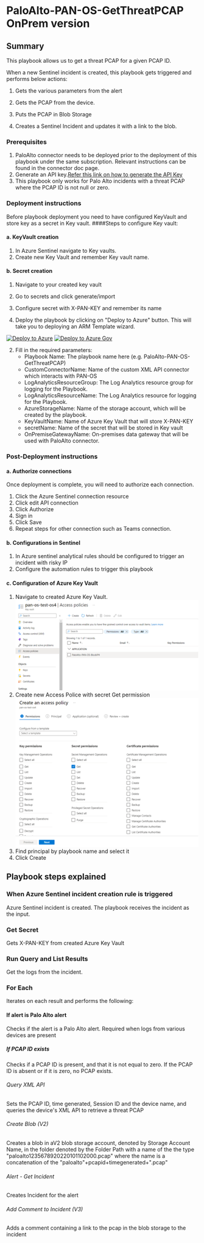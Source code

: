 # PaloAlto-PAN-OS-GetThreatPCAP OnPrem version

 ## Summary

This playbook allows us to get a threat PCAP for a given PCAP ID. 

When a new Sentinel incident is created, this playbook gets triggered and performs below actions:

1. Gets the various parameters from the alert

2. Gets the PCAP from the device.

3. Puts the PCAP in Blob Storage

4. Creates a Sentinel Incident and updates it with a link to the blob.



### Prerequisites 
1. PaloAlto connector needs to be deployed prior to the deployment of this playbook under the same subscription. Relevant instructions can be found in the connector doc page.
2. Generate an API key.[Refer this link on how to generate the API Key](https://paloaltolactest.trafficmanager.net/restapi-doc/#tag/key-generation)
3. This playbook only works for Palo Alto incidents with a threat PCAP where the PCAP ID is not null or zero. 


### Deployment instructions 
Before playbook deployment you need to have configured KeyVault and store key as a secret in Key vault.
####Steps to configure Key vault:
#### a. KeyVault creation
1. In Azure Sentinel navigate to Key vaults.
2. Create new Key Vault and remember Key vault name.

#### b. Secret creation
1. Navigate to your created key vault
2. Go to secrets and click generate/import
3. Configure secret with X-PAN-KEY and remember its name


1. Deploy the playbook by clicking on "Deploy to Azure" button. This will take you to deploying an ARM Template wizard.



[![Deploy to Azure](https://aka.ms/deploytoazurebutton)](https://portal.azure.com/#create/Microsoft.Template/uri/https%3A%2F%2Fgithub.com%2Fsocprime%2FAzure-Sentinel%2Fraw%2FPAN-OS-OnPremCustomConnector%2FPlaybooks%2FPaloAlto-PAN-OS%2FPlaybooksOnPrem%2FPaloAlto-PAN-OS-GetThreatPCAP%2Fazuredeploy.json)
[![Deploy to Azure Gov](https://aka.ms/deploytoazuregovbutton)](https://portal.azure.us/#create/Microsoft.Template/uri/https%3A%2F%2Fgithub.com%2Fsocprime%2FAzure-Sentinel%2Fraw%2FPAN-OS-OnPremCustomConnector%2FPlaybooks%2FPaloAlto-PAN-OS%2FPlaybooksOnPrem%2FPaloAlto-PAN-OS-GetThreatPCAP%2Fazuredeploy.json)


2. Fill in the required parameters:
    * Playbook Name: The playbook name here (e.g. PaloAlto-PAN-OS-GetThreatPCAP)
    * CustomConnectorName: Name of the custom XML API connector which interacts with PAN-OS
    * LogAnalyticsResourceGroup: The Log Analytics resource group for logging for the Playbook.
    * LogAnalyticsResourceName: The Log Analytics resource for logging for the Playbook.
    * AzureStorageName: Name of the storage account, which will be created by the playbook.
    * KeyVaultName: Name of Azure Key Vault that will store X-PAN-KEY
    * secretName: Name of the secret that will be stored in Key vault
    * OnPremiseGatewayName: On-premises data gateway that will be used with PaloAlto connector.

    

### Post-Deployment instructions 
#### a. Authorize connections
Once deployment is complete, you will need to authorize each connection.
1.	Click the Azure Sentinel connection resource
2.	Click edit API connection
3.	Click Authorize
4.	Sign in
5.	Click Save
6.	Repeat steps for other connection such as Teams connection.

#### b. Configurations in Sentinel
1. In Azure sentinel analytical rules should be configured to trigger an incident with risky IP
2. Configure the automation rules to trigger this playbook

#### c. Configuration of Azure Key Vault
1. Navigate to  created Azure Key Vault.
   ![Key Vault configuration](./images/KeyVault.png)
2. Create new Access Police with secret Get permission
   ![Secret permission creation](./images/CreatePolice.png)
3. Find principal by playbook name and select it
4. Click Create


## Playbook steps explained

### When Azure Sentinel incident creation rule is triggered

Azure Sentinel incident is created. The playbook receives the incident as the input.

### Get Secret
Gets X-PAN-KEY from created Azure Key Vault

### Run Query and List Results

Get the logs from the incident.

### For Each 

Iterates on each result and performs the following:

#### If alert is Palo Alto alert
Checks if the alert is a Palo Alto alert. Required when logs from various devices are present

##### If PCAP ID exists
Checks if a PCAP ID is present, and that it is not equal to zero. If the PCAP ID is absent or if it is zero, no PCAP exists.

###### Query XML API
Sets the PCAP ID, time generated, Session ID and the device name, and queries the device's XML API to retrieve a threat PCAP


###### Create Blob (V2)
Creates a blob in aV2 blob storage account, denoted by Storage Account Name, in the folder denoted by the Folder Path with a name of the the type "paloalto1235678920220101102000.pcap" where the name is a concatenation of the  "paloalto"+pcapid+timegenerated+".pcap"

###### Alert - Get Incident
Creates Incident for the alert

###### Add Comment to Incident (V3)
Adds a comment containing a link to the pcap in the blob storage to the incident 

 
